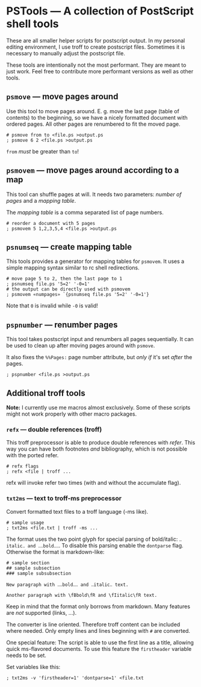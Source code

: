 PSTools — A collection of PostScript shell tools
================================================

These are all smaller helper scripts for postscript output.
In my personal editing environment, I use troff to create postscript files.
Sometimes it is necessary to manually adjust the postscript file.

These tools are intentionally not the most performant.
They are meant to just work.
Feel free to contribute more performant versions as well as other tools.

## `psmove` — move pages around

Use this tool to move pages around.
E. g. move the last page (table of contents) to the beginning, so we have a nicely formatted document with ordered pages.
All other pages are renumbered to fit the moved page.

	# psmove from to <file.ps >output.ps
	; psmove 6 2 <file.ps >output.ps

`from` _must_ be greater than `to`!

## `psmovem` — move pages around according to a map

This tool can shuffle pages at will.
It needs two parameters: _number of pages_ and a _mapping table_.

The _mapping table_ is a comma separated list of page numbers.

	# reorder a document with 5 pages
	; psmovem 5 1,2,3,5,4 <file.ps >output.ps

## `psnumseq` — create mapping table

This tools provides a generator for mapping tables for `psmovem`.
It uses a simple mapping syntax similar to rc shell redirections.

	# move page 5 to 2, then the last page to 1
	; psnumseq file.ps '5=2' '-0=1'
	# the output can be directly used with psmovem
	; psmovem «numpages» `{psnumseq file.ps '5=2' '-0=1'}

Note that `0` is invalid while `-0` is valid! 

## `pspnumber` — renumber pages

This tool takes postscript input and renumbers all pages sequentially.
It can be used to clean up after moving pages around with `psmove`.

It also fixes the `%%Pages:` page number attribute, but _only if_ it's set _after_ the pages.

	; pspnumber <file.ps >output.ps

## Additional troff tools

**Note:** I currently use me macros almost exclusively.
Some of these scripts might not work properly with other macro packages.

### `refx` — double references (troff)

This troff preprocessor is able to produce double references with _refer_.
This way you can have both footnotes _and_ bibliography, which is not possible with the ported refer.

	# refx flags
	; refx <file | troff ...

refx will invoke refer two times (with and without the accumulate flag).

### `txt2ms` — text to troff-ms preprocessor

Convert formatted text files to a troff language (-ms like).

	# sample usage
	; txt2ms <file.txt | troff -ms ...

The format uses the two point glyph for special parsing of bold/italic: `‥italic‥ and ‥‥bold‥‥`.
To disable this parsing enable the `dontparse` flag.
Otherwise the format is markdown-like:

	# sample section
	## sample subsection
	### sample subsubsection
	
	New paragraph with ‥‥bold‥‥ and ‥italic‥ text.
	
	Another paragraph with \fBbold\fR and \fIitalic\fR text.

Keep in mind that the format only borrows from markdown.
Many features are _not_ supported (links, ...).

The converter is line oriented.
Therefore troff content can be included where needed.
Only empty lines and lines beginning with `#` are converted.

One special feature: The script is able to use the first line as a title, allowing quick ms-flavored documents.
To use this feature the `firstheader` variable needs to be set.

Set variables like this:

	; txt2ms -v 'firstheader=1' 'dontparse=1' <file.txt
